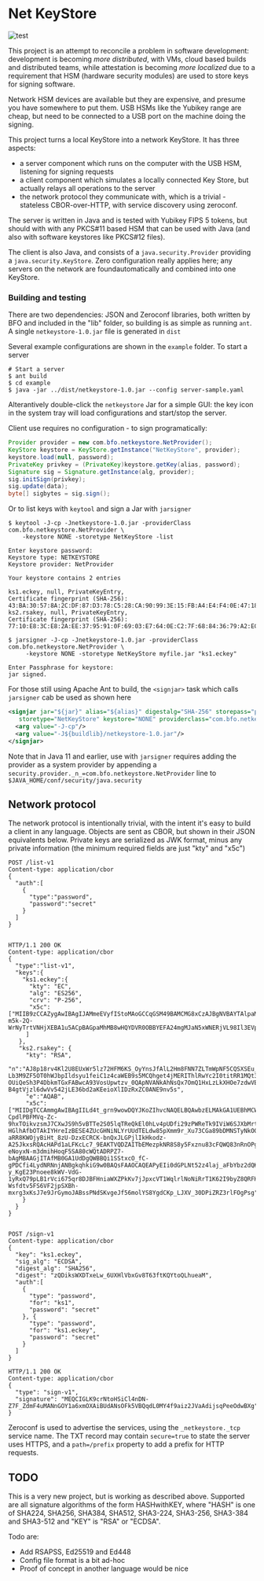 # Net KeyStore
![test](https://raw.githubusercontent.com/faceless2/netkeystore/main/aux/arrow.svg)

This project is an attempt to reconcile a problem in software development: development is becoming *more distributed*,
with VMs, cloud based builds and distributed teams, while attestation is becoming *more localized* due to a requirement that
HSM (hardware security modules) are used to store keys for signing software.

Network HSM devices are available but they are expensive, and presume you have somewhere to put them.
USB HSMs like the Yubikey range are cheap, but need to be connected to a USB port on the machine doing the signing.

This project turns a local KeyStore into a network KeyStore. It has three aspects:

* a server component which runs on the computer with the USB HSM, listening for signing requests
* a client component which simulates a locally connected Key Store, but actually relays all operations to the server
* the network protocol they communicate with, which is a trivial - stateless CBOR-over-HTTP, with service discovery using zeroconf.


The server is written in Java and is tested with Yubikey FIPS 5 tokens, but should with with any PKCS#11 based HSM
that can be used with Java (and also with software keystores like PKCS#12 files).

The client is also Java, and consists of a `java.security.Provider` providing a `java.security.KeyStore`.
Zero configuration really applies here; any servers on the network are foundautomatically and combined
into one KeyStore.

### Building and testing

There are two dependencies: JSON and Zeroconf libraries, both written by BFO and included in the "lib" folder,
so building is as simple as running `ant`. A single `netkeystore-1.0.jar` file is generated in `dist`

Several example configurations are shown in the `example` folder. To start a server

```shell
# Start a server
$ ant build
$ cd example
$ java -jar ../dist/netkeystore-1.0.jar --config server-sample.yaml
```

Alterantively double-click the `netkeystore` Jar for a simple GUI: the key icon in the system tray will load configurations
and start/stop the server.

Client use requires no configuration - to sign programatically:

```java
Provider provider = new com.bfo.netkeystore.NetProvider();
KeyStore keystore = KeyStore.getInstance("NetKeyStore", provider);
keystore.load(null, password);
PrivateKey privkey = (PrivateKey)keystore.getKey(alias, password);
Signature sig = Signature.getInstance(alg, provider);
sig.initSign(privkey);
sig.update(data);
byte[] sigbytes = sig.sign();
```

Or to list keys with `keytool` and sign a Jar with `jarsigner`
```shell
$ keytool -J-cp -Jnetkeystore-1.0.jar -providerClass com.bfo.netkeystore.NetProvider \
    -keystore NONE -storetype NetKeyStore -list

Enter keystore password:  
Keystore type: NETKEYSTORE
Keystore provider: NetProvider

Your keystore contains 2 entries

ks1.eckey, null, PrivateKeyEntry, 
Certificate fingerprint (SHA-256): 43:BA:30:57:8A:2C:DF:87:D3:78:C5:28:CA:90:99:3E:15:FB:A4:E4:F4:0E:47:18:83:18:59:48:C7:B9:28:93
ks2.rsakey, null, PrivateKeyEntry, 
Certificate fingerprint (SHA-256): 77:10:E8:3C:E8:2A:EE:37:95:91:0F:69:03:E7:64:0E:C2:7F:68:84:36:79:A2:EC:89:E9:9B:3A:AE:BA:C6:28

$ jarsigner -J-cp -Jnetkeystore-1.0.jar -providerClass com.bfo.netkeystore.NetProvider \
     -keystore NONE -storetype NetKeyStore myfile.jar "ks1.eckey"

Enter Passphrase for keystore: 
jar signed.
```

For those still using Apache Ant to build, the `<signjar>` task which calls `jarsigner` cab be used as shown here
```xml
<signjar jar="${jar}" alias="${alias}" digestalg="SHA-256" storepass="password"
   storetype="NetKeyStore" keystore="NONE" providerclass="com.bfo.netkeystore.NetProvider">
  <arg value="-J-cp"/>
  <arg value="-J${buildlib}/netkeystore-1.0.jar"/>
</signjar>
```

Note that in Java 11 and earlier, use with `jarsigner` requires adding the provider as a system provider by appending
a `security.provider._n_=com.bfo.netkeystore.NetProvider` line to `$JAVA_HOME/conf/security/java.security`


## Network protocol

The network protocol is intentionally trivial, with the intent it's easy to build a client in any language.
Objects are sent as CBOR, but shown in their JSON equivalents below. Private keys are serialized as JWK format,
minus any private information (the minimum required fields are just "kty" and "x5c")


```http
POST /list-v1
Content-type: application/cbor
{
  "auth":[
    {
      "type":"password",
      "password":"secret"
    }
  ]
}


HTTP/1.1 200 OK
Content-type: application/cbor
{
  "type":"list-v1",
  "keys":{
    "ks1.eckey":{
      "kty": "EC",
      "alg": "ES256",
      "crv": "P-256",
      "x5c":["MIIB9zCCAZygAwIBAgIJAMmeEVyfIStoMAoGCCqGSM49BAMCMG8xCzAJBgNVBAYTAlpaMRAwDgYDVQQIEwdVbmtub3duMRIwEAYDVQQHEwlUZXN0dmlsbGUxEjAQBgNVBAoTCVRlc3QgQ29ycDEQMA4GA1UECxMHVW5rbm93bjEUMBIGA1UEAxMLVGVzdCBUZXN0ZXIwHhcNMjQwNTI0MTgwMzIxWhcNMzQwNTIyMTgwMzIxWjBvMQswCQYDVQQGEwJaWjEQMA4GA1UECBMHVW5rbm93bjESMBAGA1UEBxMJVGVzdHZpbGxlMRIwEAYDVQQKEwlUZXN0IENvcnAxEDAOBgNVBAsTB1Vua25vd24xFDASBgNVBAMTC1Rlc3QgVGVzdGVyMFkwEwYHKoZIzj0CAQYIKoZIzj0DAQcDQgAEPVcUCbKebWjIYKwqwqiYvk7sfBc9KbIx1CoqWoSOsvbzrnwPgJK0-m5k-2Q-WrNyTrtVNHjXEBA1u5ACpBAGpaMhMB8wHQYDVR0OBBYEFA24mgMJaN5xWNERjVL98Il3EVpLMAoGCCqGSM49BAMCA0kAMEYCIQDJqRxNZBJEfXWfcjCmWS2PcNRjNdeWEsEY_dzxYm5UvwIhAOIbbHh1siJRxgNt0wR6su0RLFlFRcBikm3Cx7cwTfG2"
     ]
   },
   "ks2.rsakey": {
     "kty": "RSA",
     "n":"AJ8p18rv4Kl2U8EUxWr5lz72HFM6KS_OyYnsJfAlL2Hm8FNN7ZLTmWpNF5CQSXSEu_ilQN-Lb3M9ZF5OT0hWJbpIldsyu1feiC1z4caWEB9s5MCQhget4jMERIThlRwYc2I0titRR1MQt3Dzmleab2v9e7vcIZrz1sMw1JPI2Q7TKveEkMf5pFHwpY6PIGIe3_zNT4PPEQJEIr5udDEksY-OUiQeSh3P4DbkmTGxFABwcA93VosUpwtzv_0QApNVANkAhNsQx7OmQ1HxLzLkXHOe7zdwVBZDzedGc4-B4gtVjzl6dwVv542jLE36bd2aKEeioXlIDzRxZC0ANE9nv5s",
     "e":"AQAB",
     "x5c":["MIIDgTCCAmmgAwIBAgIILd4t_grn9wowDQYJKoZIhvcNAQELBQAwbzELMAkGA1UEBhMCWloxEDAOBgNVBAgTB1Vua25vd24xEjAQBgNVBAcTCVRlc3R2aWxsZTESMBAGA1UEChMJVGVzdCBDb3JwMRAwDgYDVQQLEwdVbmtub3duMRQwEgYDVQQDEwtUZXN0IFRlc3RlcjAeFw0yNDA1MjQxODA0MDFaFw0zNDA1MjIxODA0MDFaMG8xCzAJBgNVBAYTAlpaMRAwDgYDVQQIEwdVbmtub3duMRIwEAYDVQQHEwlUZXN0dmlsbGUxEjAQBgNVBAoTCVRlc3QgQ29ycDEQMA4GA1UECxMHVW5rbm93bjEUMBIGA1UEAxMLVGVzdCBUZXN0ZXIwggEiMA0GCSqGSIb3DQEBAQUAA4IBDwAwggEKAoIBAQCfKdfK7-CpdlPBFMVq-Zc-9hxTOikvzsmJ7CXwJS9h5vBTTe2S05lqTReQkEl0hLv4pUDfi29zPWReTk9IViW6SJXbMrtX3ogtc-HGlhAfbOTAkIYHreIzBESE4ZUcGHNiNLYrUUdTELdw85pXmm9r_Xu73CGa89bDMNSTyNkO0yr3hJDH-aRR8KWOjyBiHt_8zU-DzxECRCK-bnQxJLGPjlIkHkodz-A25JkxsRQAcHAPd1aLFKcLc7_9EAKTVQDZAITbEMezpkNR8S8y5Fxznu83cFQWQ83nRnOPgeILVY85encFb-eNoyxN-m3dmihHoqF5SA80cWQtADRPZ7-bAgMBAAGjITAfMB0GA1UdDgQWBBQi1SStxcO_fC-gPDCfi4LydNRNnjANBgkqhkiG9w0BAQsFAAOCAQEAPyEIi0dGPLNt52z4laj_aFbYbz2dQKNRbZzu_a5OWuuxlIYafcB1RzEqbe3lXIA4448aAneOpUUpmtlFjM_lzLm1A1F8Hs7uzhrp64TL79fwEaeGxE5-y_KgE23Pnoee8kWV-VdG-1yRxQ79pLB1rVci675qr8DJBFHniaWXZPkKv7jJpxcVT1WqlrlNoNiRrT1K62I9byZ8QRFHfzPARN1eO7SgHxfkHDb3lrXp9nsG_kNybfJN769y5sC-Wsfdtv5FS6VF2jpSXBh-mxrg3xKsJ7e9JrGymoJABssPNdSKvgeJf56molYS8YgdCKp_LJXV_30DPiZRZ3rlFOgPsg"]
    }
  }
}


POST /sign-v1
Content-type: application/cbor
{
  "key": "ks1.eckey",
  "sig_alg": "ECDSA",
  "digest_alg": "SHA256",
  "digest": "zQDiksWXDTxeLw_6UXHlVbxGv8T63ftKQYtoQLhueaM",
  "auth":[
    {
      "type": "password",
      "for": "ks1",
      "password": "secret"
    }, {
      "type": "password",
      "for": "ks1.eckey",
      "password": "secret"
    }
  ]
}

HTTP/1.1 200 OK
Content-type: application/cbor
{
  "type": "sign-v1",
  "signature": "MEQCIGLK9crNtoHSiCl4nDN-Z7F_ZdmF4uMANnGOY1a6xmOXAiBUdANsOFk5VBQqdL0MY4f9aiz2JVaAdijsqPeeOdwBXg"
}
```

Zeroconf is used to advertise the services, using the `_netkeystore._tcp` service name. The TXT record may contain
`secure=true` to state the server uses HTTPS, and a `path=/prefix` property to add a prefix for HTTP requests.

## TODO

This is a very new project, but is working as described above. Supported are all signature algorithms of the form HASHwithKEY,
where "HASH" is one of SHA224, SHA256, SHA384, SHA512, SHA3-224, SHA3-256, SHA3-384 and SHA3-512 and "KEY" is "RSA" or "ECDSA".

Todo are:

* Add RSAPSS, Ed25519 and Ed448
* Config file format is a bit ad-hoc
* Proof of concept in another language would be nice
